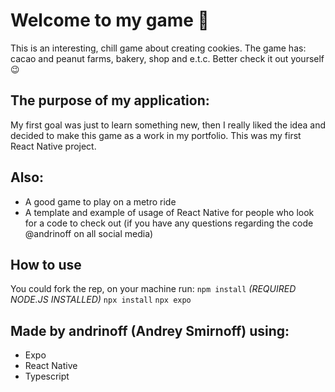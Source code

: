 # Welcome to my game 👋

This is an interesting, chill game about creating cookies. The game has: cacao and peanut farms, bakery, shop and e.t.c. Better check it out yourself 😉

## The purpose of my application: 

My first goal was just to learn something new, then I really liked the idea and decided to make this game as a work in my portfolio. This was my first React Native project.

## Also: 

* A good game to play on a metro ride
* A template and example of usage of React Native for people who look for a code to check out (if you have any questions regarding the code @andrinoff on all social media)

## How to use

You could fork the rep, on your machine run: 
```npm install``` *(REQUIRED NODE.JS INSTALLED)*
```npx install```
```npx expo ```

## Made by andrinoff (Andrey Smirnoff) using:

* Expo
* React Native
* Typescript

